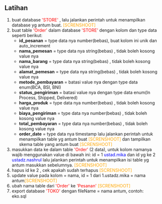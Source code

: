 ## Latihan
1. buat database <font color="red">'STORE'</font> , lalu jalankan perintah untuk menampilkan database yg antum buat. <font color="orange">[SCRENSHOOT]</font>
2. buat table <font color="red">'Order'</font> dalam database <font color="red">'STORE'</font> dengan kolom dan type data seperti berikut:
    - **id_pesanan** = type data nya number(bebas), buat kolom ini unik dan auto_increment
    - **nama_pemesan** = type data nya string(bebas) , tidak boleh kosong value nya
    - **nama_barang** = type data nya string(bebas) , tidak boleh kosong value nya
    - **alamat_pemesan** = type data nya string(bebas) , tidak boleh kosong value nya
    - **metode_pembayaran** = batasi value nya dengan type data enum(BCA, BSI, BNI) 
    - **status_pengiriman** = batasi value nya dengan type data enum(In Process, Shipped, Delivered)
    - **harga_produk** = type data nya number(bebas) , tidak boleh kosong value nya
    - **biaya_pengiriman** = type data nya number(bebas) , tidak boleh kosong value nya
    - **total_pembayaran** = type data nya number(bebas) , tidak boleh kosong value nya
    - **order_date** = type data nya timestamp
      lalu jalankan perintah untuk menampilkan table yg antum buat <font color="orange">[SCRENSHOOT]</font> dan tampilkan skema table yang antum buat <font color="orange">[SCRENSHOOT]</font>
3. masukkan data ke dalam table <font color="red">'Order'</font> (2 data),
   untuk kolom namanya wajib menggunakan value di bawah ini:
   id = 1 <font color="blue">ustad.mika</font> 
   dan id yg ke 2 <font color="blue">ustadz.nashrul</font>
   lalu jalankan perintah untuk menampilkan isi table yg antum masukkan sebelumnya. <font color="orange">[SCRENSHOOT]</font>
4. hapus id ke 2 , cek apakah sudah terhapus <font color="orange">[SCRENSHOOT]</font>
5. update value pada kolom = nama, id = 1
   dari 1.ustadz.mika = nama antum<font color="orange">[SCRENSHOOT]</font>
6. ubah nama table dari <font color="red">'Order'</font> ke <font color="red">'Pesanan'</font> <font color="orange">[SCRENSHOOT]</font>
7. export database <font color="red">'TOKO'</font> dengan fileName = nama antum, contoh: eko.sql
